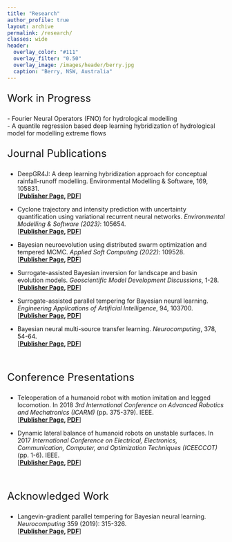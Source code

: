 ```yaml
---
title: "Research"
author_profile: true
layout: archive
permalink: /research/
classes: wide
header:
  overlay_color: "#111"
  overlay_filter: "0.50"
  overlay_image: /images/header/berry.jpg
  caption: "Berry, NSW, Australia"
---
```

<!-- <p style="text-align: center; font-size:42px;"> Research </p> -->
<p style="text-align: left; font-size:24px;"> Work in Progress </p>
- Fourier Neural Operators (FNO) for hydrological modelling <br>
- A quantile regression based deep learning hybridization of hydrological model for modelling extreme flows<br>

<p style="text-align: left; font-size:24px;"> Journal Publications </p>

- DeepGR4J: A deep learning hybridization approach for conceptual rainfall-runoff modelling. Environmental Modelling & Software, 169, 105831. <br>
\[**[Publisher Page](https://www.sciencedirect.com/science/article/pii/S1364815223002177), [PDF](https://github.com/arpit-kapoor/Research/raw/main/2023/Kapoor_EMS2023-DeepGR4J.pdf)**\]

- Cyclone trajectory and intensity prediction with uncertainty quantification using variational recurrent neural networks. *Environmental Modelling & Software (2023)*: 105654. <br>
\[**[Publisher Page](https://www.sciencedirect.com/science/article/abs/pii/S1364815223000403), [PDF](https://github.com/arpit-kapoor/Research/raw/main/2023/Kapoor_EMS2023.pdf)**\]


 - Bayesian neuroevolution using distributed swarm optimization and tempered MCMC. *Applied Soft Computing (2022)*: 109528. <br>
 \[**[Publisher Page](https://www.sciencedirect.com/science/article/pii/S1568494622006056), [PDF](https://github.com/arpit-kapoor/Research/raw/main/2022/Kapoor_ASOC2022.pdf)**\]

 - Surrogate-assisted Bayesian inversion for landscape and basin evolution models. *Geoscientific Model Development Discussions*, 1-28. <br>
 \[**[Publisher Page](https://gmd.copernicus.org/articles/13/2959/2020/gmd-13-2959-2020.html), [PDF](https://github.com/arpit-kapoor/Research/raw/main/2020/Chandra_GMD2020.pdf)**\]

 - Surrogate-assisted parallel tempering for Bayesian neural learning. *Engineering Applications of Artificial Intelligence*, 94, 103700. <br>
 \[**[Publisher Page](https://www.sciencedirect.com/science/article/abs/pii/S0952197620301299), [PDF](https://github.com/arpit-kapoor/Research/raw/main/2020/Chandra_EngAppAI2020.pdf)**\]

 - Bayesian neural multi-source transfer learning. *Neurocomputing*, 378, 54-64. <br>
 \[**[Publisher Page](https://www.sciencedirect.com/science/article/abs/pii/S0925231219314213), [PDF](https://github.com/arpit-kapoor/Research/raw/main/2020/Chandra_NC2020.pdf)**\]

<br>

<p style="text-align: left; font-size:24px;"> Conference Presentations </p> 

 - Teleoperation of a humanoid robot with motion imitation and legged locomotion. In 2018 *3rd International Conference on Advanced Robotics and Mechatronics (ICARM)* (pp. 375-379). IEEE. <br>
 \[**[Publisher Page](https://ieeexplore.ieee.org/document/8610719), [PDF](https://github.com/arpit-kapoor/Research/raw/main/2018/Teleop2018.pdf)**\]

 - Dynamic lateral balance of humanoid robots on unstable surfaces. In 2017 *International Conference on Electrical, Electronics, Communication, Computer, and Optimization Techniques (ICEECCOT)* (pp. 1-6). IEEE. <br>
 \[**[Publisher Page](https://ieeexplore.ieee.org/abstract/document/8284564), [PDF](https://github.com/arpit-kapoor/Research/raw/main/2017/Dynamic2017.pdf)**\]

<br>

<p style="text-align: left; font-size:24px;"> Acknowledged Work</p> 

 - Langevin-gradient parallel tempering for Bayesian neural learning. *Neurocomputing* 359 (2019): 315-326. <br>
  \[**[Publisher Page](https://www.sciencedirect.com/science/article/abs/pii/S0925231219308069), [PDF](https://github.com/arpit-kapoor/Research/raw/main/2019/Chandra_LangevinNeurocom2019.pdf)**\]

